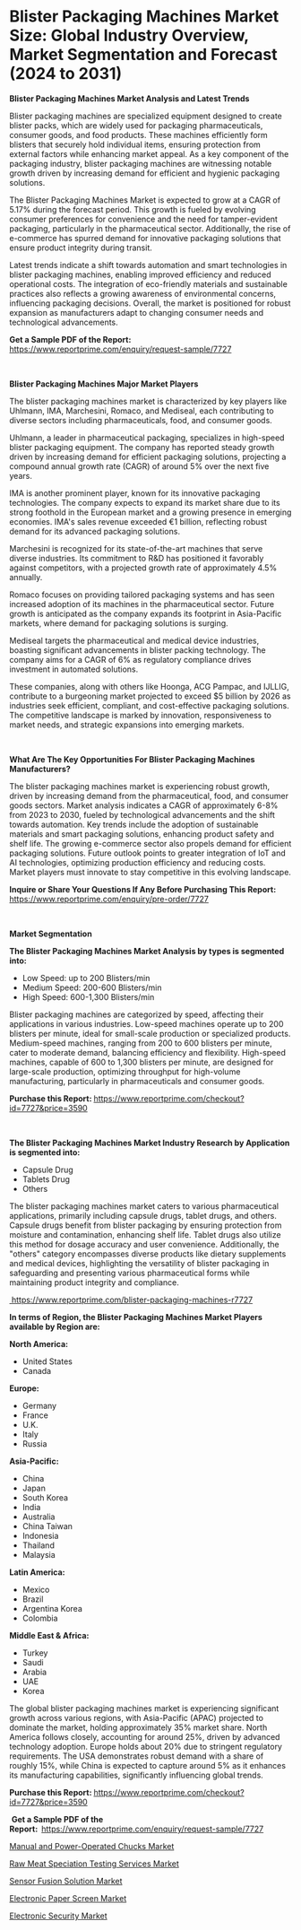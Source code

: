 <p><h1>Blister Packaging Machines Market Size: Global Industry Overview, Market Segmentation and Forecast (2024 to 2031)</h1></p><p><strong>Blister Packaging Machines Market Analysis and Latest Trends</strong></p>
<p><p>Blister packaging machines are specialized equipment designed to create blister packs, which are widely used for packaging pharmaceuticals, consumer goods, and food products. These machines efficiently form blisters that securely hold individual items, ensuring protection from external factors while enhancing market appeal. As a key component of the packaging industry, blister packaging machines are witnessing notable growth driven by increasing demand for efficient and hygienic packaging solutions.</p><p>The Blister Packaging Machines Market is expected to grow at a CAGR of 5.17% during the forecast period. This growth is fueled by evolving consumer preferences for convenience and the need for tamper-evident packaging, particularly in the pharmaceutical sector. Additionally, the rise of e-commerce has spurred demand for innovative packaging solutions that ensure product integrity during transit.</p><p>Latest trends indicate a shift towards automation and smart technologies in blister packaging machines, enabling improved efficiency and reduced operational costs. The integration of eco-friendly materials and sustainable practices also reflects a growing awareness of environmental concerns, influencing packaging decisions. Overall, the market is positioned for robust expansion as manufacturers adapt to changing consumer needs and technological advancements.</p></p>
<p><strong>Get a Sample PDF of the Report:&nbsp;</strong> <a href="https://www.reportprime.com/enquiry/request-sample/7727?utm_campaign=41&utm_medium=2&utm_source=Github&utm_content=ia&utm_term=28112024&utm_id=blister-packaging-machines">https://www.reportprime.com/enquiry/request-sample/7727</a></p>
<p>&nbsp;</p>
<p><strong>Blister Packaging Machines Major Market Players</strong></p>
<p><p>The blister packaging machines market is characterized by key players like Uhlmann, IMA, Marchesini, Romaco, and Mediseal, each contributing to diverse sectors including pharmaceuticals, food, and consumer goods. </p><p>Uhlmann, a leader in pharmaceutical packaging, specializes in high-speed blister packaging equipment. The company has reported steady growth driven by increasing demand for efficient packaging solutions, projecting a compound annual growth rate (CAGR) of around 5% over the next five years.</p><p>IMA is another prominent player, known for its innovative packaging technologies. The company expects to expand its market share due to its strong foothold in the European market and a growing presence in emerging economies. IMA's sales revenue exceeded €1 billion, reflecting robust demand for its advanced packaging solutions.</p><p>Marchesini is recognized for its state-of-the-art machines that serve diverse industries. Its commitment to R&D has positioned it favorably against competitors, with a projected growth rate of approximately 4.5% annually. </p><p>Romaco focuses on providing tailored packaging systems and has seen increased adoption of its machines in the pharmaceutical sector. Future growth is anticipated as the company expands its footprint in Asia-Pacific markets, where demand for packaging solutions is surging.</p><p>Mediseal targets the pharmaceutical and medical device industries, boasting significant advancements in blister packing technology. The company aims for a CAGR of 6% as regulatory compliance drives investment in automated solutions.</p><p>These companies, along with others like Hoonga, ACG Pampac, and IJLLIG, contribute to a burgeoning market projected to exceed $5 billion by 2026 as industries seek efficient, compliant, and cost-effective packaging solutions. The competitive landscape is marked by innovation, responsiveness to market needs, and strategic expansions into emerging markets.</p></p>
<p>&nbsp;</p>
<p><strong>What Are The Key Opportunities For Blister Packaging Machines Manufacturers?</strong></p>
<p><p>The blister packaging machines market is experiencing robust growth, driven by increasing demand from the pharmaceutical, food, and consumer goods sectors. Market analysis indicates a CAGR of approximately 6-8% from 2023 to 2030, fueled by technological advancements and the shift towards automation. Key trends include the adoption of sustainable materials and smart packaging solutions, enhancing product safety and shelf life. The growing e-commerce sector also propels demand for efficient packaging solutions. Future outlook points to greater integration of IoT and AI technologies, optimizing production efficiency and reducing costs. Market players must innovate to stay competitive in this evolving landscape.</p></p>
<p><strong>Inquire or Share Your Questions If Any Before Purchasing This Report:</strong> <a href="https://www.reportprime.com/enquiry/pre-order/7727?utm_campaign=41&utm_medium=2&utm_source=Github&utm_content=ia&utm_term=28112024&utm_id=blister-packaging-machines">https://www.reportprime.com/enquiry/pre-order/7727</a></p>
<p>&nbsp;</p>
<p><strong>Market Segmentation</strong></p>
<p><strong>The Blister Packaging Machines Market Analysis by types is segmented into:</strong></p>
<p><ul><li>Low Speed: up to 200 Blisters/min</li><li>Medium Speed: 200-600 Blisters/min</li><li>High Speed: 600-1,300 Blisters/min</li></ul></p>
<p><p>Blister packaging machines are categorized by speed, affecting their applications in various industries. Low-speed machines operate up to 200 blisters per minute, ideal for small-scale production or specialized products. Medium-speed machines, ranging from 200 to 600 blisters per minute, cater to moderate demand, balancing efficiency and flexibility. High-speed machines, capable of 600 to 1,300 blisters per minute, are designed for large-scale production, optimizing throughput for high-volume manufacturing, particularly in pharmaceuticals and consumer goods.</p></p>
<p><strong>Purchase this Report:&nbsp;</strong><a href="https://www.reportprime.com/checkout?id=7727&price=3590&utm_campaign=41&utm_medium=2&utm_source=Github&utm_content=ia&utm_term=28112024&utm_id=blister-packaging-machines">https://www.reportprime.com/checkout?id=7727&price=3590</a></p>
<p>&nbsp;</p>
<p><strong>The Blister Packaging Machines Market Industry Research by Application is segmented into:</strong></p>
<p><ul><li>Capsule Drug</li><li>Tablets Drug</li><li>Others</li></ul></p>
<p><p>The blister packaging machines market caters to various pharmaceutical applications, primarily including capsule drugs, tablet drugs, and others. Capsule drugs benefit from blister packaging by ensuring protection from moisture and contamination, enhancing shelf life. Tablet drugs also utilize this method for dosage accuracy and user convenience. Additionally, the "others" category encompasses diverse products like dietary supplements and medical devices, highlighting the versatility of blister packaging in safeguarding and presenting various pharmaceutical forms while maintaining product integrity and compliance.</p></p>
<p><a href="https://www.reportprime.com/blister-packaging-machines-r7727?utm_campaign=41&utm_medium=2&utm_source=Github&utm_content=ia&utm_term=28112024&utm_id=blister-packaging-machines">&nbsp;https://www.reportprime.com/blister-packaging-machines-r7727</a></p>
<p><strong>In terms of Region, the Blister Packaging Machines Market Players available by Region are:</strong></p>
<p>
    <p> <strong> North America: </strong>
        <ul>
            <li>United States</li>
            <li>Canada</li>
        </ul>
        </p> 
    <p> <strong> Europe: </strong>
        <ul>
            <li>Germany</li>
            <li>France</li>
            <li>U.K.</li>
            <li>Italy</li>
            <li>Russia</li>
        </ul>
        </p> 
    <p> <strong> Asia-Pacific: </strong>
        <ul>
            <li>China</li>
            <li>Japan</li>
            <li>South Korea</li>
            <li>India</li>
            <li>Australia</li>
            <li>China Taiwan</li>
            <li>Indonesia</li>
            <li>Thailand</li>
            <li>Malaysia</li>
        </ul>
        </p> 
    <p> <strong> Latin America: </strong>
        <ul>
            <li>Mexico</li>
            <li>Brazil</li>
            <li>Argentina Korea</li>
            <li>Colombia</li>
        </ul>
        </p> 
    <p> <strong> Middle East & Africa: </strong>
        <ul>
            <li>Turkey</li>
            <li>Saudi</li>
            <li>Arabia</li>
            <li>UAE</li>
            <li>Korea</li>
        </ul>
    </p>
    </p>
<p><p>The global blister packaging machines market is experiencing significant growth across various regions, with Asia-Pacific (APAC) projected to dominate the market, holding approximately 35% market share. North America follows closely, accounting for around 25%, driven by advanced technology adoption. Europe holds about 20% due to stringent regulatory requirements. The USA demonstrates robust demand with a share of roughly 15%, while China is expected to capture around 5% as it enhances its manufacturing capabilities, significantly influencing global trends.</p></p>
<p><strong>Purchase this Report: </strong><a href="https://www.reportprime.com/checkout?id=7727&price=3590&utm_campaign=41&utm_medium=2&utm_source=Github&utm_content=ia&utm_term=28112024&utm_id=blister-packaging-machines">https://www.reportprime.com/checkout?id=7727&price=3590</a></p>
<p>&nbsp;<strong>Get a Sample PDF of the Report:&nbsp;&nbsp;</strong><a href="https://www.reportprime.com/enquiry/request-sample/7727?utm_campaign=41&utm_medium=2&utm_source=Github&utm_content=ia&utm_term=28112024&utm_id=blister-packaging-machines">https://www.reportprime.com/enquiry/request-sample/7727</a></p>
<p><strong></strong></p>
<p><p><a href="https://github.com/nicoletavirag/Market-Research-Report-List-5/blob/main/manual-and-power-operated-chucks-market.md?utm_campaign=41&utm_medium=2&utm_source=Github&utm_content=ia&utm_term=28112024&utm_id=blister-packaging-machines">Manual and Power-Operated Chucks Market</a></p><p><a href="https://issuu.com/reportprime-2/docs/raw-meat-speciation-testing-service_909595524222a4?utm_campaign=41&utm_medium=2&utm_source=Github&utm_content=ia&utm_term=28112024&utm_id=blister-packaging-machines">Raw Meat Speciation Testing Services Market</a></p><p><a href="https://issuu.com/reportprime-2/docs/sensor-fusion-solution-market-size-_3e5d570ad5bfb9?utm_campaign=41&utm_medium=2&utm_source=Github&utm_content=ia&utm_term=28112024&utm_id=blister-packaging-machines">Sensor Fusion Solution Market</a></p><p><a href="https://www.linkedin.com/pulse/electronic-paper-screen-market-global-share-ranking-overall-vsibe?utm_campaign=41&utm_medium=2&utm_source=Github&utm_content=ia&utm_term=28112024&utm_id=blister-packaging-machines">Electronic Paper Screen Market</a></p><p><a href="https://www.linkedin.com/pulse/electronic-security-industry-sector-new-technologies-market-gafre?utm_campaign=41&utm_medium=2&utm_source=Github&utm_content=ia&utm_term=28112024&utm_id=blister-packaging-machines">Electronic Security Market</a></p></p>